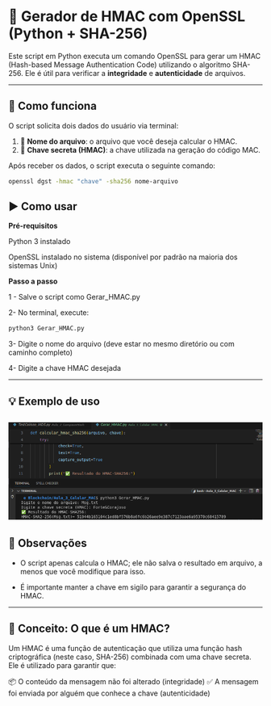 # 🔐 Gerador de HMAC com OpenSSL (Python + SHA-256)

Este script em Python executa um comando OpenSSL para gerar um HMAC (Hash-based Message Authentication Code) utilizando o algoritmo SHA-256. Ele é útil para verificar a **integridade** e **autenticidade** de arquivos.

---

## 📂 Como funciona

O script solicita dois dados do usuário via terminal:

1. 📄 **Nome do arquivo**: o arquivo que você deseja calcular o HMAC.
2. 🔑 **Chave secreta (HMAC)**: a chave utilizada na geração do código MAC.

Após receber os dados, o script executa o seguinte comando:

```bash
openssl dgst -hmac "chave" -sha256 nome-arquivo
```
## ▶️ Como usar
**Pré-requisitos**

Python 3 instalado

OpenSSL instalado no sistema (disponível por padrão na maioria dos sistemas Unix)

**Passo a passo**

1 - Salve o script como Gerar_HMAC.py

2- No terminal, execute:
```bash
python3 Gerar_HMAC.py
```
3- Digite o nome do arquivo (deve estar no mesmo diretório ou com caminho completo)

4- Digite a chave HMAC desejada

---
## 💡 Exemplo de uso
![Gerando HMAC](./img/HMAC.png)
---
## 📌 Observações
* O script apenas calcula o HMAC; ele não salva o resultado em arquivo, a menos que você modifique para isso.

* É importante manter a chave em sigilo para garantir a segurança do HMAC.
---
## 🧠 Conceito: O que é um HMAC?
Um HMAC é uma função de autenticação que utiliza uma função hash criptográfica (neste caso, SHA-256) combinada com uma chave secreta. Ele é utilizado para garantir que:

📦 O conteúdo da mensagem não foi alterado (integridade)
✅ A mensagem foi enviada por alguém que conhece a chave (autenticidade)

